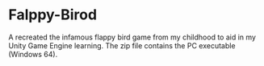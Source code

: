 ﻿# Falppy-Birod
A recreated the infamous flappy bird game from my childhood to aid in my Unity Game Engine learning.
The zip file contains the PC executable (Windows 64).
